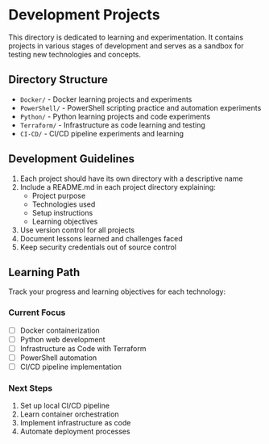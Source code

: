 # Development Projects

This directory is dedicated to learning and experimentation. It contains projects in various stages of development and serves as a sandbox for testing new technologies and concepts.

## Directory Structure

- `Docker/` - Docker learning projects and experiments
- `PowerShell/` - PowerShell scripting practice and automation experiments
- `Python/` - Python learning projects and code experiments
- `Terraform/` - Infrastructure as code learning and testing
- `CI-CD/` - CI/CD pipeline experiments and learning

## Development Guidelines

1. Each project should have its own directory with a descriptive name
2. Include a README.md in each project directory explaining:
   - Project purpose
   - Technologies used
   - Setup instructions
   - Learning objectives
3. Use version control for all projects
4. Document lessons learned and challenges faced
5. Keep security credentials out of source control

## Learning Path

Track your progress and learning objectives for each technology:

### Current Focus
- [ ] Docker containerization
- [ ] Python web development
- [ ] Infrastructure as Code with Terraform
- [ ] PowerShell automation
- [ ] CI/CD pipeline implementation

### Next Steps
1. Set up local CI/CD pipeline
2. Learn container orchestration
3. Implement infrastructure as code
4. Automate deployment processes
